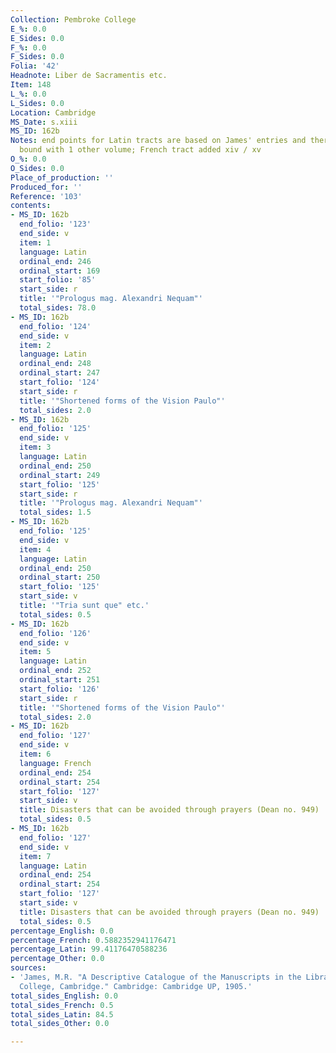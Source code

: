 ```yaml
---
Collection: Pembroke College
E_%: 0.0
E_Sides: 0.0
F_%: 0.0
F_Sides: 0.0
Folia: '42'
Headnote: Liber de Sacramentis etc.
Item: 148
L_%: 0.0
L_Sides: 0.0
Location: Cambridge
MS_Date: s.xiii
MS_ID: 162b
Notes: end points for Latin tracts are based on James' entries and therefore approximate;
  bound with 1 other volume; French tract added xiv / xv
O_%: 0.0
O_Sides: 0.0
Place_of_production: ''
Produced_for: ''
Reference: '103'
contents:
- MS_ID: 162b
  end_folio: '123'
  end_side: v
  item: 1
  language: Latin
  ordinal_end: 246
  ordinal_start: 169
  start_folio: '85'
  start_side: r
  title: '"Prologus mag. Alexandri Nequam"'
  total_sides: 78.0
- MS_ID: 162b
  end_folio: '124'
  end_side: v
  item: 2
  language: Latin
  ordinal_end: 248
  ordinal_start: 247
  start_folio: '124'
  start_side: r
  title: '"Shortened forms of the Vision Paulo"'
  total_sides: 2.0
- MS_ID: 162b
  end_folio: '125'
  end_side: v
  item: 3
  language: Latin
  ordinal_end: 250
  ordinal_start: 249
  start_folio: '125'
  start_side: r
  title: '"Prologus mag. Alexandri Nequam"'
  total_sides: 1.5
- MS_ID: 162b
  end_folio: '125'
  end_side: v
  item: 4
  language: Latin
  ordinal_end: 250
  ordinal_start: 250
  start_folio: '125'
  start_side: v
  title: '"Tria sunt que" etc.'
  total_sides: 0.5
- MS_ID: 162b
  end_folio: '126'
  end_side: v
  item: 5
  language: Latin
  ordinal_end: 252
  ordinal_start: 251
  start_folio: '126'
  start_side: r
  title: '"Shortened forms of the Vision Paulo"'
  total_sides: 2.0
- MS_ID: 162b
  end_folio: '127'
  end_side: v
  item: 6
  language: French
  ordinal_end: 254
  ordinal_start: 254
  start_folio: '127'
  start_side: v
  title: Disasters that can be avoided through prayers (Dean no. 949)
  total_sides: 0.5
- MS_ID: 162b
  end_folio: '127'
  end_side: v
  item: 7
  language: Latin
  ordinal_end: 254
  ordinal_start: 254
  start_folio: '127'
  start_side: v
  title: Disasters that can be avoided through prayers (Dean no. 949)
  total_sides: 0.5
percentage_English: 0.0
percentage_French: 0.5882352941176471
percentage_Latin: 99.41176470588236
percentage_Other: 0.0
sources:
- 'James, M.R. "A Descriptive Catalogue of the Manuscripts in the Library of Pembroke
  College, Cambridge." Cambridge: Cambridge UP, 1905.'
total_sides_English: 0.0
total_sides_French: 0.5
total_sides_Latin: 84.5
total_sides_Other: 0.0

---
```

